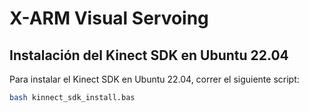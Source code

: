 # X-ARM Visual Servoing


## Instalación del Kinect SDK en Ubuntu 22.04

Para instalar el Kinect SDK en Ubuntu 22.04, correr el siguiente script:

```bash
bash kinnect_sdk_install.bas
```

